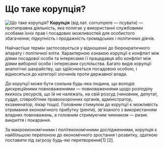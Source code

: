 Що таке корупція? 
======

![Що таке корупція?](http://vgolos.com.ua/media/gallery/full/k/o/korupc.jpg)
**Корупція** (від лат. corrumpere — псувати) — протиправна діяльність, яка полягає у використанні службовими особами їхніх прав і посадових можливостей для особистого збагачення; підкупність і продажність громадських і політичних діячів.

Найчастіше термін застосовується у відношенні до бюрократичного апарату і політичної еліти. Характерною ознакою корупції є конфлікт між діями посадової особи та інтересами її працедавця або конфлікт між діями виборної особи і інтересами суспільства. Багато видів корупції аналогічні шахрайству, що здійснюється посадовою особою, і відносяться до категорії злочинів проти державної влади.

До корупції може бути схильна будь-яка людина, що володіє дискреційними повноваженнями — повноваженнями щодо розподілу якихось ресурсів, що їй не належать, на свій розсуд (чиновник, депутат, суддя, співробітник правоохоронних органів, адміністратор, екзаменатор, лікар тощо). Головним стимулом до корупції є можливість отримання економічного прибутку (ренти), зв'язаного з використанням владних повноважень, а головним стримуючим чинником — ризик викриття і покарання.

За макроекономічними і політекономічними дослідженнями,  корупція є найбільшою перепоною до економічного зростання і розвитку, здатною поставити під загрозу будь-які перетворення[1] [2].